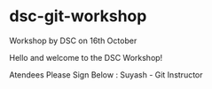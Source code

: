 # dsc-git-workshop
Workshop by DSC on 16th October


Hello and welcome to the DSC Workshop!



Atendees Please Sign Below :
Suyash - Git Instructor
